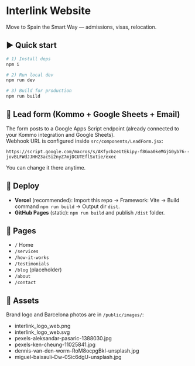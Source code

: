 # Interlink Website

Move to Spain the Smart Way — admissions, visas, relocation.

## ▶️ Quick start

```bash
# 1) Install deps
npm i

# 2) Run local dev
npm run dev

# 3) Build for production
npm run build
```

## 📩 Lead form (Kommo + Google Sheets + Email)

The form posts to a Google Apps Script endpoint (already connected to your Kommo integration and Google Sheets).  
Webhook URL is configured inside `src/components/LeadForm.jsx`:

```
https://script.google.com/macros/s/AKfycbzeUtEkipy-f8Goa0keMGjG0yb76--jovBLFWdJJHH23acSi2nyZ7mjDCUTEflSxtie/exec
```

You can change it there anytime.

## 🚀 Deploy

- **Vercel** (recommended): Import this repo → Framework: Vite → Build command `npm run build` → Output dir `dist`.
- **GitHub Pages** (static): `npm run build` and publish `/dist` folder.

## 🧭 Pages

- `/` Home
- `/services`
- `/how-it-works`
- `/testimonials`
- `/blog` (placeholder)
- `/about`
- `/contact`

## 📁 Assets

Brand logo and Barcelona photos are in `/public/images/`:
- interlink_logo_web.png
- interlink_logo_web.svg
- pexels-aleksandar-pasaric-1388030.jpg
- pexels-ken-cheung-11025841.jpg
- dennis-van-den-worm-RoM8ocpgBkI-unsplash.jpg
- miguel-baixauli-Dw-0Sic6dgU-unsplash.jpg
